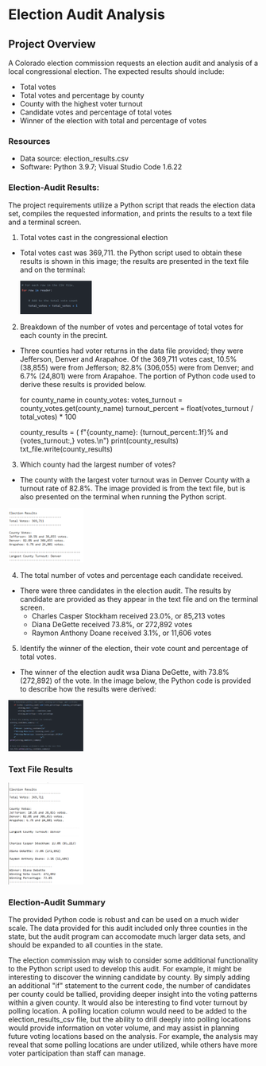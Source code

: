 # Election Audit Analysis

## Project Overview
A Colorado election commission requests an election audit and analysis of a local congressional election. The expected results should include:
- Total votes
- Total votes and percentage by county
- County with the highest voter turnout
- Candidate votes and percentage of total votes
- Winner of the election with total and percentage of votes

### Resources
- Data source: election_results.csv
- Software: Python 3.9.7; Visual Studio Code 1.6.22

### Election-Audit Results:
The project requirements utilize a Python script that reads the election data set, compiles the requested information, and prints the results to a text file and a terminal screen.  
1. Total votes cast in the congressional election
  - Total votes cast was 369,711. the Python script used to obtain these results is shown in this image; the results are presented in the text file and on the terminal:
  
     <img src = "Images/python_total_votes_for_statement.png" width = "30%" height = "10%">
     
2. Breakdown of the number of votes and percentage of total votes for each county in the precint.
  - Three counties had voter returns in the data file provided; they were Jefferson, Denver and Arapahoe. Of the 369,711 votes cast, 10.5% (38,855) were from Jefferson; 82.8% (306,055) were from Denver; and 6.7% (24,801) were from Arapahoe. The portion of Python code used to derive these results is provided below.

      for county_name in county_votes:
       votes_turnout = county_votes.get(county_name)
       turnout_percent = float(votes_turnout / total_votes) * 100
       
       county_results = (
          f"{county_name}: {turnout_percent:.1f}% and {votes_turnout:,} votes.\n")
        print(county_results)
        txt_file.write(county_results)
  
3. Which county had the largest number of votes?
  - The county with the largest voter turnout was in Denver County with a turnout rate of 82.8%. The image provided is from the text file, but is also presented on the terminal when running the Python script.

  <img src = "Images/text_file_results_county_with_high_turnout.png" width = "30%" height = "10%">

4. The total number of votes and percentage each candidate received.
  - There were three candidates in the election audit. The results by candidate are provided as they appear in the text file and on the terminal screen.
    - Charles Casper Stockham received 23.0%, or 85,213 votes
    - Diana DeGette received 73.8%, or 272,892 votes
    - Raymon Anthony Doane received 3.1%, or 11,606 votes

5. Identify the winner of the election, their vote count and percentage of total votes.
  - The winner of the election audit wsa Diana DeGette, with 73.8% (272,892) of the vote. In the image below, the Python code is provided to describe how the results were derived:

  <img src = "Images/python_winning_candidate.png" width = "30%" height = "10%">

### Text File Results
 
  <img src = "Images/summary_election_audit_text_file.png" width = "30%" height = "10%">
 
### Election-Audit Summary
The provided Python code is robust and can be used on a much wider scale. The data provided for this audit included only three counties in the state, but the audit program can accomodate much larger data sets, and should be expanded to all counties in the state.

The election commission may wish to consider some additional functionality to the Python script used to develop this audit. For example, it might be interesting to discover the winning candidate by county. By simply adding an additional "if" statement to the current code, the number of candidates per county could be tallied, providing deeper insight into the voting patterns within a given county. It would also be interesting to find voter turnout by polling location. A polling location column would need to be added to the election_results_csv file, but the ability to drill deeply into polling locations would provide information on voter volume, and may assist in planning future voting locations based on the analysis. For example, the analysis may reveal that some polling locations are under utilized, while others have more voter participation than staff can manage.



